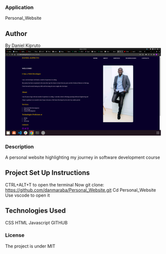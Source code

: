 ### Application
Personal_Website
## Author
 By Daniel Kipruto
![Screenshot](./Assets/Images/Screenshot%20from%202022-06-06%2009-26-15.png)
 ### Description
 A personal website highlighting my journey in software development course
 ## Project Set Up Instructions
 CTRL+ALT+T to open the terminal
 Now git clone:
https://github.com/danmaraba/Personal_Website.git
 Cd Personal_Website
 Use vscode to open it
 ## Technologies Used
 CSS
 HTML
 Javascript
 GITHUB
 ### License
 The project is under MIT
